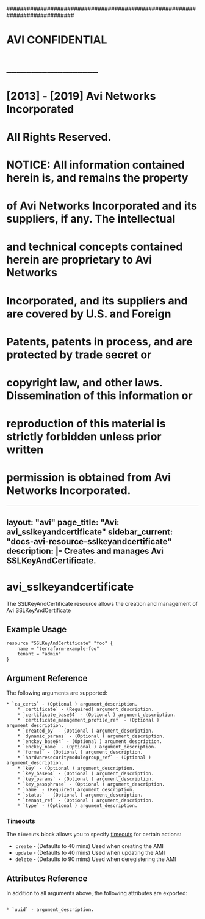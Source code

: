 
############################################################################
#
# AVI CONFIDENTIAL
# __________________
#
# [2013] - [2019] Avi Networks Incorporated
# All Rights Reserved.
#
# NOTICE: All information contained herein is, and remains the property
# of Avi Networks Incorporated and its suppliers, if any. The intellectual
# and technical concepts contained herein are proprietary to Avi Networks
# Incorporated, and its suppliers and are covered by U.S. and Foreign
# Patents, patents in process, and are protected by trade secret or
# copyright law, and other laws. Dissemination of this information or
# reproduction of this material is strictly forbidden unless prior written
# permission is obtained from Avi Networks Incorporated.
###

---
layout: "avi"
page_title: "Avi: avi_sslkeyandcertificate"
sidebar_current: "docs-avi-resource-sslkeyandcertificate"
description: |-
  Creates and manages Avi SSLKeyAndCertificate.
---

# avi_sslkeyandcertificate

The SSLKeyAndCertificate resource allows the creation and management of Avi SSLKeyAndCertificate

## Example Usage

```hcl
resource "SSLKeyAndCertificate" "foo" {
    name = "terraform-example-foo"
    tenant = "admin"
}
```

## Argument Reference

The following arguments are supported:

    * `ca_certs` - (Optional ) argument_description.
        * `certificate` - (Required) argument_description.
        * `certificate_base64` - (Optional ) argument_description.
        * `certificate_management_profile_ref` - (Optional ) argument_description.
        * `created_by` - (Optional ) argument_description.
        * `dynamic_params` - (Optional ) argument_description.
        * `enckey_base64` - (Optional ) argument_description.
        * `enckey_name` - (Optional ) argument_description.
        * `format` - (Optional ) argument_description.
        * `hardwaresecuritymodulegroup_ref` - (Optional ) argument_description.
        * `key` - (Optional ) argument_description.
        * `key_base64` - (Optional ) argument_description.
        * `key_params` - (Optional ) argument_description.
        * `key_passphrase` - (Optional ) argument_description.
        * `name` - (Required) argument_description.
        * `status` - (Optional ) argument_description.
        * `tenant_ref` - (Optional ) argument_description.
        * `type` - (Optional ) argument_description.
        
### Timeouts

The `timeouts` block allows you to specify [timeouts](https://www.terraform.io/docs/configuration/resources.html#timeouts) for certain actions:

* `create` - (Defaults to 40 mins) Used when creating the AMI
* `update` - (Defaults to 40 mins) Used when updating the AMI
* `delete` - (Defaults to 90 mins) Used when deregistering the AMI

## Attributes Reference

In addition to all arguments above, the following attributes are exported:

                                                                            * `uuid` - argument_description.
    
